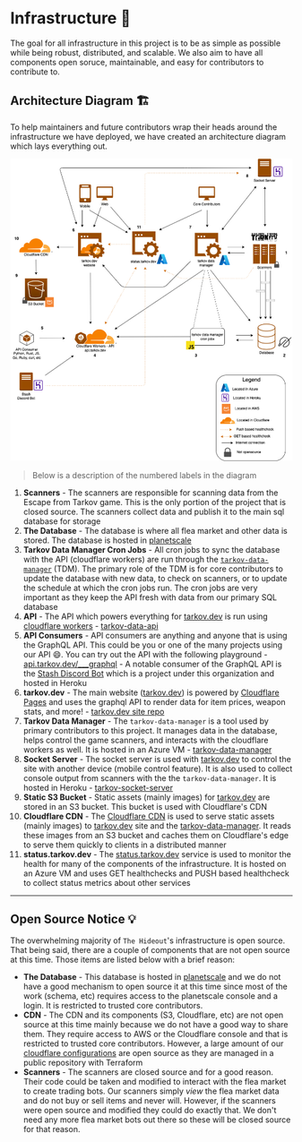 # Infrastructure 🧱

The goal for all infrastructure in this project is to be as simple as possible while being robust, distributed, and scalable. We also aim to have all components open soruce, maintainable, and easy for contributors to contribute to.

## Architecture Diagram 🏗️

To help maintainers and future contributors wrap their heads around the infrastructure we have deployed, we have created an architecture diagram which lays everything out.

![diagram](assets/the-hideout.png)

> Below is a description of the numbered labels in the diagram

1. **Scanners** - The scanners are responsible for scanning data from the Escape from Tarkov game. This is the only portion of the project that is closed source. The scanners collect data and publish it to the main sql database for storage
1. **The Database** - The database is where all flea market and other data is stored. The database is hosted in [planetscale](https://planetscale.com/)
1. **Tarkov Data Manager Cron Jobs** - All cron jobs to sync the database with the API (cloudflare workers) are run through the [`tarkov-data-manager`](https://github.com/the-hideout/tarkov-data-manager) (TDM). The primary role of the TDM is for core contributors to update the database with new data, to check on scanners, or to update the schedule at which the cron jobs run. The cron jobs are very important as they keep the API fresh with data from our primary SQL database
1. **API** - The API which powers everything for [tarkov.dev](https://tarkov.dev) is run using [cloudflare workers](https://workers.cloudflare.com/) - [tarkov-data-api](https://github.com/the-hideout/tarkov-data-api)
1. **API Consumers** - API consumers are anything and anyone that is using the GraphQL API. This could be you or one of the many projects using our API 😄. You can try out the API with the following playground - [api.tarkov.dev/___graphql](https://api.tarkov.dev/___graphql) - A notable consumer of the GraphQL API is the [Stash Discord Bot](https://github.com/the-hideout/stash) which is a project under this organization and hosted in Heroku
1. **tarkov.dev** - The main website ([tarkov.dev](https://tarkov.dev)) is powered by [Cloudflare Pages](https://pages.cloudflare.com/) and uses the graphql API to render data for item prices, weapon stats, and more! - [tarkov.dev site repo](https://github.com/the-hideout/tarkov-tools)
1. **Tarkov Data Manager** - The `tarkov-data-manager` is a tool used by primary contributors to this project. It manages data in the database, helps control the game scanners, and interacts with the cloudflare workers as well. It is hosted in an Azure VM - [tarkov-data-manager](https://github.com/the-hideout/tarkov-data-manager)
1. **Socket Server** - The socket server is used with [tarkov.dev](https://tarkov.dev) to control the site with another device (mobile control feature). It is also used to collect console output from scanners with the the `tarkov-data-manager`. It is hosted in Heroku - [tarkov-socket-server](https://github.com/the-hideout/tarkov-socket-server)
1. **Static S3 Bucket** - Static assets (mainly images) for [tarkov.dev](https://tarkov.dev) are stored in an S3 bucket. This bucket is used with Cloudflare's CDN
1. **Cloudflare CDN** - The [Cloudflare CDN](https://www.cloudflare.com/cdn/) is used to serve static assets (mainly images) to [tarkov.dev](https://tarkov.dev) site and the [tarkov-data-manager](https://github.com/the-hideout/tarkov-data-manager). It reads these images from an S3 bucket and caches them on Cloudflare's edge to serve them quickly to clients in a distributed manner
1. **status.tarkov.dev** - The [status.tarkov.dev](https://status.tarkov.dev/) service is used to monitor the health for many of the components of the infrastructure. It is hosted on an Azure VM and uses GET healthchecks and PUSH based healthcheck to collect status metrics about other services

---

## Open Source Notice 💡

The overwhelming majority of `The Hideout`'s infrastructure is open source. That being said, there are a couple of components that are not open source at this time. Those items are listed below with a brief reason:

- **The Database** - This database is hosted in [planetscale](https://planetscale.com/) and we do not have a good mechanism to open source it at this time since most of the work (schema, etc) requires access to the planetscale console and a login. It is restricted to trusted core contributors.
- **CDN** - The CDN and its components (S3, Cloudflare, etc) are not open source at this time mainly because we do not have a good way to share them. They require access to AWS or the Cloudflare console and that is restricted to trusted core contributors. However, a large amount of our [cloudflare configurations](https://github.com/the-hideout/cloudflare) are open source as they are managed in a public repository with Terraform
- **Scanners** - The scanners are closed source and for a good reason. Their code could be taken and modified to interact with the flea market to create trading bots. Our scanners simply *view* the flea market data and do not buy or sell items and never will. However, if the scanners were open source and modified they could do exactly that. We don't need any more flea market bots out there so these will be closed source for that reason.
